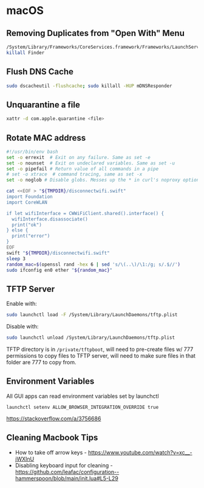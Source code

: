 # macOS

## Removing Duplicates from "Open With" Menu

```bash
/System/Library/Frameworks/CoreServices.framework/Frameworks/LaunchServices.framework/Support/lsregister -kill -r -domain local -domain system -domain user
killall Finder 
```

## Flush DNS Cache

```bash
sudo dscacheutil -flushcache; sudo killall -HUP mDNSResponder
```

## Unquarantine a file

```bash
xattr -d com.apple.quarantine <file>
```

## Rotate MAC address

```bash
#!/usr/bin/env bash
set -o errexit  # Exit on any failure. Same as set -e
set -o nounset  # Exit on undeclared variables. Same as set -u
set -o pipefail # Return value of all commands in a pipe
# set -o xtrace  # command tracing, same as set -x
set -o noglob # Disable globs. Messes up the * in curl's noproxy option

cat <<EOF > "${TMPDIR}/disconnectwifi.swift"
import Foundation
import CoreWLAN

if let wifiInterface = CWWiFiClient.shared().interface() {
  wifiInterface.disassociate()
  print("ok")
} else {
  print("error")
}
EOF
swift "${TMPDIR}/disconnectwifi.swift"
sleep 3
random_mac=$(openssl rand -hex 6 | sed 's/\(..\)/\1:/g; s/.$//')
sudo ifconfig en0 ether "${random_mac}"
```

## TFTP Server

Enable with:

```bash
sudo launchctl load -F /System/Library/LaunchDaemons/tftp.plist
```

Disable with:

```bash
sudo launchctl unload /System/Library/LaunchDaemons/tftp.plist
```

TFTP directory is in `/private/tftpboot`, will need to pre-create files w/ 777 permissions to copy files to TFTP server, will need to make sure files in that folder are 777 to copy from.

## Environment Variables

All GUI apps can read environment variables set by launchctl

```
launchctl setenv ALLOW_BROWSER_INTEGRATION_OVERRIDE true
```

<https://stackoverflow.com/a/3756686>

## Cleaning Macbook Tips

- How to take off arrow keys - <https://www.youtube.com/watch?v=xc__-jWXInU>
- Disabling keyboard input for cleaning - <https://github.com/leafac/configuration--hammerspoon/blob/main/init.lua#L5-L29>

